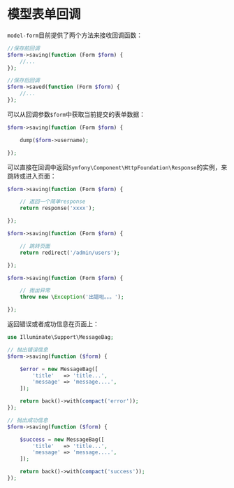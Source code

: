 # 模型表单回调

`model-form`目前提供了两个方法来接收回调函数：

```php
//保存前回调
$form->saving(function (Form $form) {
    //...
});

//保存后回调
$form->saved(function (Form $form) {
    //...
});

```
可以从回调参数`$form`中获取当前提交的表单数据：

```php
$form->saving(function (Form $form) {

    dump($form->username);

});

```

可以直接在回调中返回`Symfony\Component\HttpFoundation\Response`的实例，来跳转或进入页面：
```php
$form->saving(function (Form $form) {

    // 返回一个简单response
    return response('xxxx');

});

$form->saving(function (Form $form) {

    // 跳转页面
    return redirect('/admin/users');

});

$form->saving(function (Form $form) {

    // 抛出异常
    throw new \Exception('出错啦。。。');

});

```

返回错误或者成功信息在页面上：

```php
use Illuminate\Support\MessageBag;

// 抛出错误信息
$form->saving(function ($form) {

    $error = new MessageBag([
        'title'   => 'title...',
        'message' => 'message....',
    ]);

    return back()->with(compact('error'));
});

// 抛出成功信息
$form->saving(function ($form) {

    $success = new MessageBag([
        'title'   => 'title...',
        'message' => 'message....',
    ]);

    return back()->with(compact('success'));
});

```